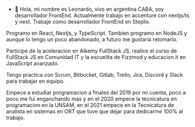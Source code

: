- 👋 Hola, mi nombre es Leonardo, vivo en argentina CABA, soy desarrollador FrontEnd.
Actualmente trabajo en accenture con nextjs/ts y nest.
Trabaje como desarrollador FrontEnd en Steplix.

Programo en React, Nextjs, y TypeScript.
Tambien programo en NodeJS y aunque lo tengo un poco abandonado, a futuro me gustaria retomarlo.


Participe de la aceleracion en Alkemy FullStack JS, realice el curso de FullStack JS en Comunidad IT y la escuelita 
de Fizzmod y educacion it en JavaScript avanzado.

Tengo practica con Scrum, Bitbucket, Gitlab, Trello, Jira, Discord y Slack para trabajar en equipo.

Empece a estudiar programacion a finales del 2019 por mi cuenta, poco a poco me fui enganchando mas y en el 2020 empece la tecnicatura en programacion en la UNSAM, en el 2021 empece en la Tecnicatura de analista en sistemas en ORT que tuve que dejar para dedicarme 100% al trabajo.
